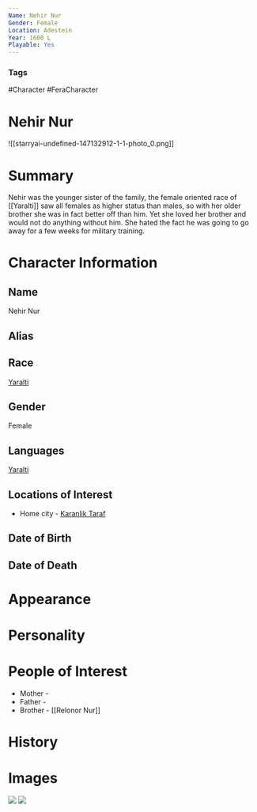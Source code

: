 ```yaml
---
Name: Nehir Nur
Gender: Female
Location: Adestein
Year: 1600 L
Playable: Yes
---
```


### Tags
#Character #FeraCharacter

# Nehir Nur
![[starryai-undefined-147132912-1-1-photo_0.png]]
# Summary
Nehir was the younger sister of the family, the female oriented race of [[Yaralti]] saw all females as higher status than males, so with her older brother she was in fact better off than him. 
Yet she loved her brother and would not do anything without him. She hated the fact he was going to go away for a few weeks for military training. 

# Character Information

## Name
Nehir Nur

## Alias

## Race
[Yaralti](Yaralti.md)

## Gender
Female

## Languages
[Yaralti](Yaralti.md)

## Locations of Interest
- Home city - [Karanlik Taraf](Karanlik%20Taraf.md)

## Date of Birth

## Date of Death

# Appearance

# Personality

# People of Interest
- Mother - 
- Father - 
- Brother - [[Relonor Nur]]

# History

# Images
![](Ke5vgINx.jpg)
![](9258f6fded7c6a1cdd3829e375867b86.jpg)
